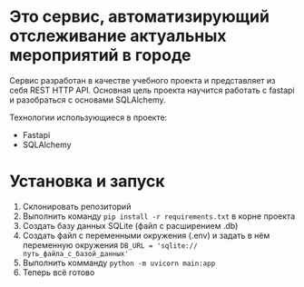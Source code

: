 # Это сервис, автоматизирующий отслеживание актуальных мероприятий в городе

Сервис разработан в качестве учебного проекта и представляет из себя REST HTTP API. Основная цель проекта научится работать c fastapi и разобраться с основами SQLAlchemy. 

Технологии использующиеся в проекте: 
* Fastapi
* SQLAlchemy

# Установка и запуск

1. Склонировать репозиторий
2. Выполнить команду ```pip install -r requirements.txt``` в корне проекта
3. Создать базу данных SQLite (файл с расширением .db)
4. Создать файл с переменными окружения (.env) и задать в нём переменную окружения ```DB_URL = 'sqlite://путь_файла_с_базой_данных'```
5. Выполнить комманду ```python -m uvicorn main:app```
6. Теперь всё готово